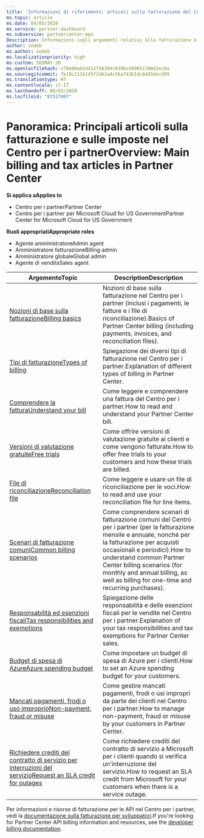 ```yaml
---
title: 'Informazioni di riferimento: articoli sulla fatturazione del Centro per i partner'
ms.topic: article
ms.date: 04/05/2020
ms.service: partner-dashboard
ms.subservice: partnercenter-mpn
Description: Informazioni sugli argomenti relativi alla fatturazione e alle imposte nel Centro per i partner. Informazioni sulle risorse di fatturazione, fatture, fatturazione CSP e imposte.
author: sodeb
ms.author: sodeb
ms.localizationpriority: high
ms.custom: SEOMAY.20
ms.openlocfilehash: c78e90ab5d412f58384c039bcd4965170662ec0a
ms.sourcegitcommit: 7e19c211b1d5f2db2a4c56a743b14c8485decd99
ms.translationtype: HT
ms.contentlocale: it-IT
ms.lasthandoff: 08/03/2020
ms.locfileid: "87527407"
---
```

# <a name="overview-main-billing-and-tax-articles-in-partner-center"></a><span data-ttu-id="398b5-104">Panoramica: Principali articoli sulla fatturazione e sulle imposte nel Centro per i partner</span><span class="sxs-lookup"><span data-stu-id="398b5-104">Overview: Main billing and tax articles in Partner Center</span></span>

<span data-ttu-id="398b5-105">**Si applica a**</span><span class="sxs-lookup"><span data-stu-id="398b5-105">**Applies to**</span></span>

- <span data-ttu-id="398b5-106">Centro per i partner</span><span class="sxs-lookup"><span data-stu-id="398b5-106">Partner Center</span></span>
- <span data-ttu-id="398b5-107">Centro per i partner per Microsoft Cloud for US Government</span><span class="sxs-lookup"><span data-stu-id="398b5-107">Partner Center for Microsoft Cloud for US Government</span></span>

<span data-ttu-id="398b5-108">**Ruoli appropriati**</span><span class="sxs-lookup"><span data-stu-id="398b5-108">**Appropriate roles**</span></span>

- <span data-ttu-id="398b5-109">Agente amministratore</span><span class="sxs-lookup"><span data-stu-id="398b5-109">Admin agent</span></span>
- <span data-ttu-id="398b5-110">Amministratore fatturazione</span><span class="sxs-lookup"><span data-stu-id="398b5-110">Billing admin</span></span>
- <span data-ttu-id="398b5-111">Amministratore globale</span><span class="sxs-lookup"><span data-stu-id="398b5-111">Global admin</span></span>
- <span data-ttu-id="398b5-112">Agente di vendita</span><span class="sxs-lookup"><span data-stu-id="398b5-112">Sales agent</span></span>

| <span data-ttu-id="398b5-113">Argomento</span><span class="sxs-lookup"><span data-stu-id="398b5-113">Topic</span></span> | <span data-ttu-id="398b5-114">Description</span><span class="sxs-lookup"><span data-stu-id="398b5-114">Description</span></span> |
| ----- | ----------- |
| [<span data-ttu-id="398b5-115">Nozioni di base sulla fatturazione</span><span class="sxs-lookup"><span data-stu-id="398b5-115">Billing basics</span></span>](billing-basics.md) | <span data-ttu-id="398b5-116">Nozioni di base sulla fatturazione nel Centro per i partner (inclusi i pagamenti, le fatture e i file di riconciliazione).</span><span class="sxs-lookup"><span data-stu-id="398b5-116">Basics of Partner Center billing (including payments, invoices, and reconciliation files).</span></span> |
| [<span data-ttu-id="398b5-117">Tipi di fatturazione</span><span class="sxs-lookup"><span data-stu-id="398b5-117">Types of billing</span></span>](billing-different-types.md) | <span data-ttu-id="398b5-118">Spiegazione dei diversi tipi di fatturazione nel Centro per i partner.</span><span class="sxs-lookup"><span data-stu-id="398b5-118">Explanation of different types of billing in Partner Center.</span></span> |
| [<span data-ttu-id="398b5-119">Comprendere la fattura</span><span class="sxs-lookup"><span data-stu-id="398b5-119">Understand your bill</span></span>](read-your-bill.md) | <span data-ttu-id="398b5-120">Come leggere e comprendere una fattura del Centro per i partner.</span><span class="sxs-lookup"><span data-stu-id="398b5-120">How to read and understand your Partner Center bill.</span></span> |
| [<span data-ttu-id="398b5-121">Versioni di valutazione gratuite</span><span class="sxs-lookup"><span data-stu-id="398b5-121">Free trials</span></span>](offer-your-customers-trials-of-microsoft-products.md) | <span data-ttu-id="398b5-122">Come offrire versioni di valutazione gratuite ai clienti e come vengono fatturate.</span><span class="sxs-lookup"><span data-stu-id="398b5-122">How to offer free trials to your customers and how these trials are billed.</span></span> |
| [<span data-ttu-id="398b5-123">File di riconciliazione</span><span class="sxs-lookup"><span data-stu-id="398b5-123">Reconciliation file</span></span>](use-the-reconciliation-files.md) | <span data-ttu-id="398b5-124">Come leggere e usare un file di riconciliazione per le voci.</span><span class="sxs-lookup"><span data-stu-id="398b5-124">How to read and use your reconciliation file for line items.</span></span> |
| [<span data-ttu-id="398b5-125">Scenari di fatturazione comuni</span><span class="sxs-lookup"><span data-stu-id="398b5-125">Common billing scenarios</span></span>](common-billing-scenarios.md) | <span data-ttu-id="398b5-126">Come comprendere scenari di fatturazione comuni del Centro per i partner (per la fatturazione mensile e annuale, nonché per la fatturazione per acquisti occasionali e periodici).</span><span class="sxs-lookup"><span data-stu-id="398b5-126">How to understand common Partner Center billing scenarios (for monthly and annual billing, as well as billing for one-time and recurring purchases).</span></span> |
| [<span data-ttu-id="398b5-127">Responsabilità ed esenzioni fiscali</span><span class="sxs-lookup"><span data-stu-id="398b5-127">Tax responsibilities and exemptions</span></span>](tax-and-tax-exemptions.md) | <span data-ttu-id="398b5-128">Spiegazione delle responsabilità e delle esenzioni fiscali per le vendite nel Centro per i partner.</span><span class="sxs-lookup"><span data-stu-id="398b5-128">Explanation of your tax responsibilities and tax exemptions for Partner Center sales.</span></span> |
| [<span data-ttu-id="398b5-129">Budget di spesa di Azure</span><span class="sxs-lookup"><span data-stu-id="398b5-129">Azure spending budget</span></span>](set-an-azure-spending-budget-for-your-customers.md) | <span data-ttu-id="398b5-130">Come impostare un budget di spesa di Azure per i clienti.</span><span class="sxs-lookup"><span data-stu-id="398b5-130">How to set an Azure spending budget for your customers.</span></span> |
| [<span data-ttu-id="398b5-131">Mancati pagamenti, frodi o uso improprio</span><span class="sxs-lookup"><span data-stu-id="398b5-131">Non-payment, fraud or misuse</span></span>](non-payment--fraud--or-misuse.md) | <span data-ttu-id="398b5-132">Come gestire mancati pagamenti, frodi o usi impropri da parte dei clienti nel Centro per i partner.</span><span class="sxs-lookup"><span data-stu-id="398b5-132">How to manage non-payment, fraud or misuse by your customers in Partner Center.</span></span> |
| [<span data-ttu-id="398b5-133">Richiedere crediti del contratto di servizio per interruzioni del servizio</span><span class="sxs-lookup"><span data-stu-id="398b5-133">Request an SLA credit for outages</span></span>](request-credit.md) | <span data-ttu-id="398b5-134">Come richiedere crediti del contratto di servizio a Microsoft per i clienti quando si verifica un'interruzione del servizio.</span><span class="sxs-lookup"><span data-stu-id="398b5-134">How to request an SLA credit from Microsoft for your customers when there is a service outage.</span></span> |

<span data-ttu-id="398b5-135">Per informazioni e risorse di fatturazione per le API nel Centro per i partner, vedi la [documentazione sulla fatturazione per sviluppatori](https://docs.microsoft.com/partner-center/develop/manage-billing).</span><span class="sxs-lookup"><span data-stu-id="398b5-135">If you're looking for Partner Center API billing information and resources, see the [developer billing documentation](https://docs.microsoft.com/partner-center/develop/manage-billing).</span></span>
